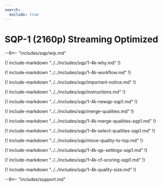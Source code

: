 ```yaml
---
search:
  exclude: true
---
```


# SQP-1 (2160p) Streaming Optimized

<meta name="robots" content="noindex, noarchive, nofollow" />

--8<-- "includes/sqp/wip.md"

{! include-markdown "../../includes/sqp/1-4k-why.md" !}

{! include-markdown "../../includes/sqp/1-4k-workflow.md" !}

{! include-markdown "../../includes/sqp/important-notice.md" !}

{! include-markdown "../../includes/sqp/instructions.md" !}

{! include-markdown "../../includes/sqp/1-4k-newqp-sqp1.md" !}

{! include-markdown "../../includes/sqp/merge-qualities.md" !}

{! include-markdown "../../includes/sqp/1-4k-merge-qualities-sqp1.md" !}

{! include-markdown "../../includes/sqp/1-4k-select-qualities-sqp1.md" !}

{! include-markdown "../../includes/sqp/move-quality-to-top.md" !}

{! include-markdown "../../includes/sqp/1-4k-qp-settings-sqp1.md" !}

{! include-markdown "../../includes/sqp/1-4k-cf-scoring-sqp1.md" !}

{! include-markdown "../../includes/sqp/1-4k-quality-size.md" !}

--8<-- "includes/support.md"

